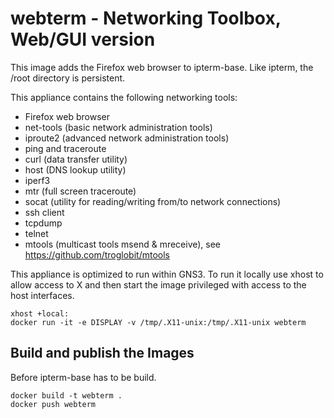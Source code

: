 # webterm - Networking Toolbox, Web/GUI version

This image adds the Firefox web browser to ipterm-base.
Like ipterm, the /root directory is persistent.

This appliance contains the following networking tools:

- Firefox web browser
- net-tools (basic network administration tools)
- iproute2 (advanced network administration tools)
- ping and traceroute
- curl (data transfer utility)
- host (DNS lookup utility)
- iperf3
- mtr (full screen traceroute)
- socat (utility for reading/writing from/to network connections)
- ssh client
- tcpdump
- telnet
- mtools (multicast tools msend & mreceive),
  see https://github.com/troglobit/mtools

This appliance is optimized to run within GNS3.
To run it locally use xhost to allow access to X and then
start the image privileged with access to the host interfaces.

```text
xhost +local:
docker run -it -e DISPLAY -v /tmp/.X11-unix:/tmp/.X11-unix webterm
```

## Build and publish the Images

Before ipterm-base has to be build.

```
docker build -t webterm .
docker push webterm
```

